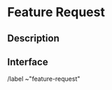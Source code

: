 # Feature Request
<!--
  For requesting new features, or improvements/additions to existing features.
  If a heading is irrelevant, you can remove it.
-->

## Description
<!-- Explain what this is about, use full sentences and be clear. -->

## Interface
<!-- If you have any idea for what a good interface would be, share it here! How would an end-user use this feature request? -->

/label ~"feature-request"
